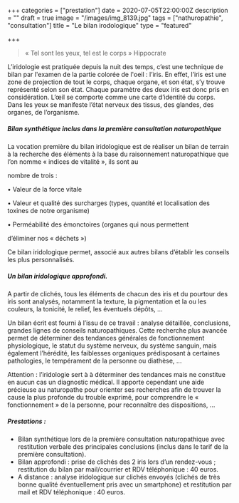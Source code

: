 +++
categories = ["prestation"]
date = 2020-07-05T22:00:00Z
description = ""
draft = true
image = "/images/img_8139.jpg"
tags = ["nathuropathie", "consultation"]
title = "Le bilan irodologique"
type = "featured"

+++
> « Tel sont les yeux, tel est le corps » Hippocrate

L’iridologie est pratiquée depuis la nuit des temps, c’est une technique de bilan par l'examen de la partie colorée de l'oeil : l’iris. En effet, l’iris est une zone de projection de tout le corps, chaque organe, et son état, s’y trouve représenté selon son état. Chaque paramètre des deux iris est donc pris en considération. L’œil se comporte comme une carte d’identité du corps. Dans les yeux se manifeste l’état nerveux des tissus, des glandes, des organes, de l’organisme.

##### Bilan synthétique inclus dans la première consultation naturopathique 

La vocation première du bilan iridologique est de réaliser un bilan de terrain à la recherche des éléments à la base du raisonnement naturopathique que l’on nomme « indices de vitalité », ils sont au

nombre de trois :

• Valeur de la force vitale

• Valeur et qualité des surcharges (types, quantité et localisation des toxines de notre organisme)

• Perméabilité des émonctoires (organes qui nous permettent

d’éliminer nos « déchets »)

Ce bilan iridologique permet, associé aux autres bilans d’établir les conseils les plus personnalisés.

##### Un bilan iridologique approfondi.

A partir de clichés, tous les éléments de chacun des iris et du pourtour des iris sont analysés, notamment la texture, la pigmentation et la ou les couleurs, la tonicité, le relief, les éventuels dépôts, ... 

Un bilan écrit est fourni à l’issu de ce travail : analyse détaillée, conclusions, grandes lignes de conseils naturopathiques. Cette recherche plus avancée permet de déterminer des tendances générales de fonctionnement physiologique, le statut du système nerveux, du système sanguin, mais également l’hérédité, les faiblesses organiques prédisposant à certaines pathologies, le tempérament de la personne ou diathèse, ...

Attention : l’iridologie sert à à déterminer des tendances mais ne constitue en aucun cas un diagnostic médical. Il apporte cependant une aide précieuse au naturopathe pour orienter ses recherches afin de trouver la cause la plus profonde du trouble exprimé, pour comprendre le « fonctionnement » de la personne, pour reconnaître des dispositions, ...

##### Prestations :

* Bilan synthétique lors de la première consultation naturopathique avec restitution verbale des principales conclusions (inclus dans le tarif de la première consultation).
* Bilan approfondi : prise de clichés des 2 iris lors d’un rendez-vous ; restitution du bilan par mail/courrier et RDV téléphonique : 40 euros.
* A distance : analyse iridologique sur clichés envoyés (clichés de très bonne qualité éventuellement pris avec un smartphone) et restitution par mail et RDV téléphonique : 40 euros.